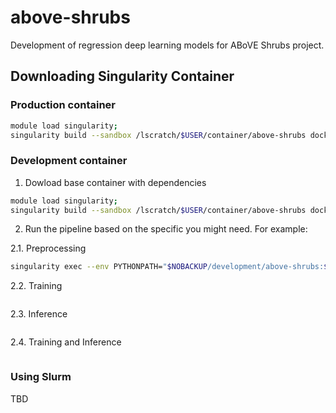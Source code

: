 # above-shrubs

Development of regression deep learning models for ABoVE Shrubs project.

## Downloading Singularity Container

### Production container

```bash
module load singularity;
singularity build --sandbox /lscratch/$USER/container/above-shrubs docker://nasanccs/above-shrubs:latest
```

### Development container

1. Dowload base container with dependencies

```bash
module load singularity;
singularity build --sandbox /lscratch/$USER/container/above-shrubs docker://nasanccs/above-shrubs:dev
```

2. Run the pipeline based on the specific you might need. For example:

2.1. Preprocessing

```bash
singularity exec --env PYTHONPATH="$NOBACKUP/development/above-shrubs:$NOBACKUP/development/tensorflow-caney" --nv -B /explore/nobackup/projects/ilab,/explore/nobackup/projects/3sl,$NOBACKUP,/lscratch,/explore/nobackup/people /lscratch/$USER/container/tensorflow-caney python $NOBACKUP/development/above-shrubs/above_shrubs/view/chm_pipeline_cnn.py
```

2.2. Training

```bash
```

2.3. Inference

```bash
```

2.4. Training and Inference

```bash
```

### Using Slurm

TBD

